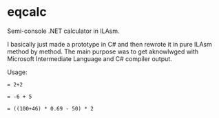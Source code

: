 eqcalc
======

Semi-console .NET calculator in ILAsm.

I basically just made a prototype in C# and then rewrote it in pure ILAsm method by method. The main purpose was to get aknowlwged with Microsoft Intermediate Language and C# compiler output. 

Usage:

    = 2+2

    = -6 + 5

    = ((100+46) * 0.69 - 50) * 2
